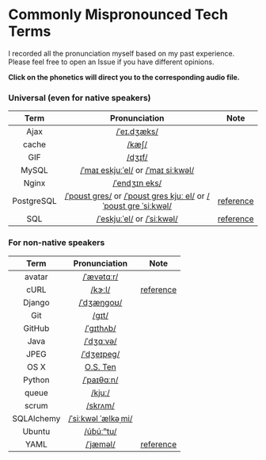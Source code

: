 
# Commonly Mispronounced Tech Terms

I recorded all the pronunciation myself based on my past experience. Please feel free to open an Issue if you have different opinions. 

**Click on the phonetics will direct you to the corresponding audio file.**

### Universal (even for native speakers)

| Term | Pronunciation | Note |
| :--: | :-----------: | ---- |
| Ajax | [/ˈeɪ.dʒæks/](https://raw.githubusercontent.com/hlwjia/commonly-mispronounced-tech-terms/master/audio/ajax.mp3) | |
| cache | [/kæʃ/](https://raw.githubusercontent.com/hlwjia/commonly-mispronounced-tech-terms/master/audio/cache.mp3) |  |
| GIF | [/dʒɪf/](https://raw.githubusercontent.com/hlwjia/commonly-mispronounced-tech-terms/master/audio/gif.mp3) | | 
| MySQL |  [/ˈmaɪ eskjuːˈel/](https://raw.githubusercontent.com/hlwjia/commonly-mispronounced-tech-terms/master/audio/mysql-1.mp3) or [/ˈmaɪ siːkwəl/](https://raw.githubusercontent.com/hlwjia/commonly-mispronounced-tech-terms/master/audio/mysql-2.mp3) | |
| Nginx | [/ˈendʒɪn eks/](https://raw.githubusercontent.com/hlwjia/commonly-mispronounced-tech-terms/master/audio/mysql-3.mp3) | |
| PostgreSQL | [/ˈpoʊst ɡres/](https://raw.githubusercontent.com/hlwjia/commonly-mispronounced-tech-terms/master/audio/postgresql-1.mp3) or [/ˈpoʊst ɡres kjuː el/](https://raw.githubusercontent.com/hlwjia/commonly-mispronounced-tech-terms/master/audio/postgresql-2.mp3) or [/ˈpoʊst ɡre ˈsiːkwəl/](https://raw.githubusercontent.com/hlwjia/commonly-mispronounced-tech-terms/master/audio/postgresql-3.mp3) | [reference](https://www.postgresql.org/community/survey/33-how-do-you-pronounce-postgresql/) |
| SQL | [/ˈeskjuːˈel/](https://raw.githubusercontent.com/hlwjia/commonly-mispronounced-tech-terms/master/audio/sql-1.mp3) or [/ˈsiːkwəl/](https://raw.githubusercontent.com/hlwjia/commonly-mispronounced-tech-terms/master/audio/sql-2.mp3) | [reference](https://medium.com/tableplus/how-to-pronounce-sql-properly-s-q-l-or-sequel-7203a5185676) |


### For non-native speakers

| Term | Pronunciation | Note |
| :--: | :-----------: | ---- |
| avatar | [/ˈævətɑːr/](https://raw.githubusercontent.com/hlwjia/commonly-mispronounced-tech-terms/master/audio/avatar.mp3) | |
| cURL | [/kɝːl/](https://raw.githubusercontent.com/hlwjia/commonly-mispronounced-tech-terms/master/audio/curl.mp3) | [reference](http://curl.haxx.se/docs/faq.html) | 
| Django | [/ˈdʒæŋɡoʊ/](https://raw.githubusercontent.com/hlwjia/commonly-mispronounced-tech-terms/master/audio/django.mp3) | |
| Git | [/gɪt/](https://raw.githubusercontent.com/hlwjia/commonly-mispronounced-tech-terms/master/audio/git.mp3) | |
| GitHub | [/ˈgɪthʌb/](https://raw.githubusercontent.com/hlwjia/commonly-mispronounced-tech-terms/master/audio/github.mp3) | |
| Java | [/ˈdʒɑːvə/](https://raw.githubusercontent.com/hlwjia/commonly-mispronounced-tech-terms/master/audio/java.mp3) | |
| JPEG | [/ˈdʒeɪpeɡ/](https://raw.githubusercontent.com/hlwjia/commonly-mispronounced-tech-terms/master/audio/jpeg.mp3) | |
| OS X | [O.S. Ten](https://raw.githubusercontent.com/hlwjia/commonly-mispronounced-tech-terms/master/audio/osx.mp3) | | 
| Python | [/ˈpaɪθɑːn/](https://raw.githubusercontent.com/hlwjia/commonly-mispronounced-tech-terms/master/audio/python.mp3) | |
| queue | [/kjuː/](https://raw.githubusercontent.com/hlwjia/commonly-mispronounced-tech-terms/master/audio/queue.mp3) | |
| scrum | [/skrʌm/](https://raw.githubusercontent.com/hlwjia/commonly-mispronounced-tech-terms/master/audio/scrum.mp3) | |
| SQLAlchemy | [/ˈsiːkwəl ˈælkəˌmi/](https://raw.githubusercontent.com/hlwjia/commonly-mispronounced-tech-terms/master/audio/sqlalchemy.mp3) | |
| Ubuntu | [/úɓúːⁿtu/](https://raw.githubusercontent.com/hlwjia/commonly-mispronounced-tech-terms/master/audio/ubuntu.mp3) | |
| YAML | [/ˈjæməl/](https://raw.githubusercontent.com/hlwjia/commonly-mispronounced-tech-terms/master/audio/yaml.mp3) | [reference](https://en.wikipedia.org/wiki/YAML) |
